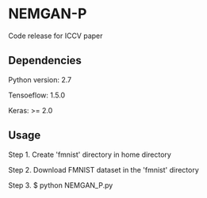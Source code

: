 # NEMGAN-P
Code release for ICCV paper

## Dependencies

Python version: 2.7

Tensoeflow: 1.5.0

Keras: >= 2.0

## Usage

Step 1. Create 'fmnist' directory in home directory

Step 2. Download FMNIST dataset in the 'fmnist' directory

Step 3. $ python NEMGAN_P.py

